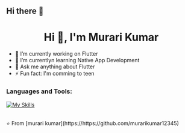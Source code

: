 ## Hi there 👋
   
 <h1 align="center">Hi 👋, I'm Murari Kumar</h1>

- 🔭 I’m currently working on Flutter
- 🌱 I’m currentlyn learning Native App Development
- 💬 Ask me anything about Flutter 
- ⚡ Fun fact: I'm comming to teen
  

### Languages and Tools:
[![My Skills](https://skillicons.dev/icons?i=flutter,dart,firebase,github,git,postman,figma,androidstudio,bootstrap,css,html,idea,&perline=5)](https://skillicons.dev)




<br>
⭐️ From [murari kumar](https://https://github.com/murarikumar12345)
